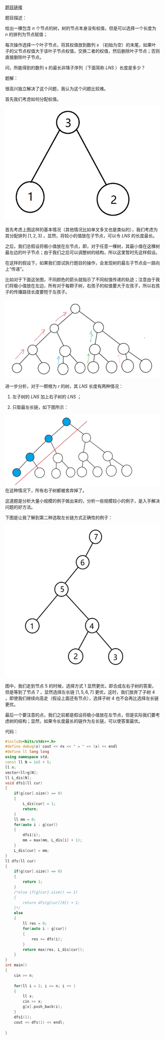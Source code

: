 [题目链接](https://codeforces.com/contest/1740/problem/E)

题目描述：

给出一棵包含 $n$ 个节点的树，树的节点本身没有权值，但是可以选择一个长度为 $n$ 的排列为节点赋值；

每次操作选择一个叶子节点，将其权值放到数列 $s$ （初始为空）的末尾，如果叶子的父节点权值大于该叶子节点权值，交换二者的权值，然后删除叶子节点；否则直接删除叶子节点。

问，所能得到的数列 $s$ 的最长非降子序列（下面简称 $LNS$ ）长度是多少？

题解：

很高兴独立解决了这个问题，我认为这个问题比较难。

首先我们考虑如何分配权值。

![](../img/6.jpg)

首先考虑上图这样的基本情况（其他情况比如单叉多叉也是类似的），我们考虑为其分配排列 $[1,2,3]$ ，显然，将较小的值放在子节点，可以令 $LNS$ 的长度最长。

之后，我们总假设将极小值放在左节点，即，对于任意一棵树，其最小值在这棵树最左边的叶子节点；由于我们之后可以调整树的结构，所以这里暂时先这样假设。

在这样的假设下，如果我们尝试执行题目的操作，会发现树的最左子节点会一路向上“传递”。

比如对于下面这张图，不同颜色的箭头就指示了不同权值传递的轨迹；注意由于我们将极小值放在左边，所有对于每颗子树，右孩子的权值要大于左孩子，所以右孩子的传播路径长度要短于左孩子。

![](../img/7.jpg)

进一步分析，对于一颗根为 $r$ 的树，其 $LNS$ 长度有两种情况：

1. 左子树的 $LNS$ 加上右子树的 $LNS$ ；

2. 只取最左长链，如下图所示：

![](../img/8.jpg)
在这种情况下，所有右子树都被舍弃掉了。

这道题是分析大量小规模的例子做出来的，分析一些规模较小的例子，是入手解决问题的好方法。

下图是让我了解到第二种选取左长链方式正确性的例子：

![](../img/9.jpg)

图中，我们走到节点 $5$ 的时候，选择方式 $1$ 显然更优，即合成左右子树的答案，但是等到了节点 $7$ ，显然选择左长链 $[1,5,6,7]$ 更优，这时，我们放弃了子树 $4$ ，即使我们继续向高走（假设上面还有节点），选择子树 $4$ 也不会再比选择左长链更优。

最后一个要注意的点，我们之前都是假设将极小值放在左节点，但是实际我们要考虑树的结构；显然，如果令长度最长的链作为左长链，可以使答案最优。

代码：

```cpp
#include<bits/stdc++.h>
#define debug(x) cout << #x << " = " << (x) << endl
#define ll long long
using namespace std;
const ll N = 1e5 + 5;
ll n;
vector<ll>g[N];
ll L_dis[N];
void dfs1(ll cur)
{
	if(g[cur].size() == 0)
	{
		L_dis[cur] = 1;
		return;
	}
	ll mm = 0;
	for(auto i : g[cur])
	{
		dfs1(i);
		mm = max(mm, L_dis[i] + 1);
	}
	L_dis[cur] = mm;
}
ll dfs(ll cur)
{
	if(g[cur].size() == 0)
	{
		return 1;
	}
	/*else if(g[cur].size() == 1)
	{
		return dfs(g[cur][0]) + 1; 
	}*/
	else
	{
		ll res = 0;
		for(auto i : g[cur])
		{
			res += dfs(i);
		}
		return max(res, L_dis[cur]);
	}
}
int main()
{
	cin >> n;

	for(ll i = 2; i <= n; i ++ )
	{
		ll x;
		cin >> x;
		g[x].push_back(i);
	}
	dfs1(1);
	cout << dfs(1) << endl;
	
}
```



